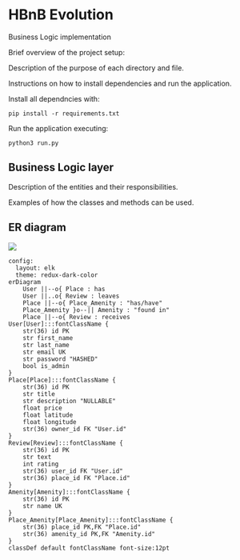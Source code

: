 # HBnB Evolution #
Business Logic implementation

Brief overview of the project setup:

Description of the purpose of each directory and file.


Instructions on how to install dependencies and run the
application.

Install all dependncies with:
```
pip install -r requirements.txt
```

Run the application executing:
```
python3 run.py
```

## Business Logic layer ##

Description of the entities and their responsibilities.

Examples of how the classes and methods can be used.

## ER diagram

[![](https://mermaid.ink/img/pako:eNqVVF2P2jAQ_CuWn1opSUmOr-SNHledBD2hVryUVMiNN2CdY0eOc8AB_72OQyBpK1XkwdGuZ2fG9tpHnEgKOMKgpoxsFMligcy3LECh08l15REtOEkARWhLis6k55nJb_DGYGdmOZA3uADqinb5epKBYPpggDE2RJ-2Bh3jFvyKOEvXPZ1QuyCVpaCIiU5Bw391oCABZj1UBlfV8DOKolQK_chJUbyQDNCxZii0-vAw_IgYRYvZNYVSpgq9FgZ4y5nSP1OQEcbRslWYG_6dVNSYfZ58f36aNlZ_SckRK9aEZsa_OMfCml_Z8V57mmneskGhSBTLNZPC6L4s5_PJ5_lTo5xySTTKFUugneDEsJS0m5Ni00o26nInQK2Nhy8zw1_tp8doRW9WUe_6qv7dvQ7Y6zpiQiNlHIlNt6As_q3cxuS2bRqQ3dCbv0v7rC7_ex1W520PuDmwpj1Xnei_tFePi5nzl802kNSEbehF47ampFKZQmoOPiUl16grXUVuwd4h8oNcYwdvFKM40qoEB2egTNOaEFuHMebkIEsd4-p-AX-NsVPn9RZMq9u0AlruXUrUq5tILpW1YXhzIn5ImTXUSpabLY5SwgsTlTklGi6PyRUCgoJ6NNdY4ygYWgocHfEeR74_9IJeLxz6g2oM-30HH3Dk-j3vYRj4_VE4HPnhOOiPzg5-t7K-FwzG4Xgw8MN-L_RH4cjBQJmW6mv9mNk37fwbUT2TUg?type=png)](https://mermaid.live/edit#pako:eNqVVF2P2jAQ_CuWn1opSUmOr-SNHledBD2hVryUVMiNN2CdY0eOc8AB_72OQyBpK1XkwdGuZ2fG9tpHnEgKOMKgpoxsFMligcy3LECh08l15REtOEkARWhLis6k55nJb_DGYGdmOZA3uADqinb5epKBYPpggDE2RJ-2Bh3jFvyKOEvXPZ1QuyCVpaCIiU5Bw391oCABZj1UBlfV8DOKolQK_chJUbyQDNCxZii0-vAw_IgYRYvZNYVSpgq9FgZ4y5nSP1OQEcbRslWYG_6dVNSYfZ58f36aNlZ_SckRK9aEZsa_OMfCml_Z8V57mmneskGhSBTLNZPC6L4s5_PJ5_lTo5xySTTKFUugneDEsJS0m5Ni00o26nInQK2Nhy8zw1_tp8doRW9WUe_6qv7dvQ7Y6zpiQiNlHIlNt6As_q3cxuS2bRqQ3dCbv0v7rC7_ex1W520PuDmwpj1Xnei_tFePi5nzl802kNSEbehF47ampFKZQmoOPiUl16grXUVuwd4h8oNcYwdvFKM40qoEB2egTNOaEFuHMebkIEsd4-p-AX-NsVPn9RZMq9u0AlruXUrUq5tILpW1YXhzIn5ImTXUSpabLY5SwgsTlTklGi6PyRUCgoJ6NNdY4ygYWgocHfEeR74_9IJeLxz6g2oM-30HH3Dk-j3vYRj4_VE4HPnhOOiPzg5-t7K-FwzG4Xgw8MN-L_RH4cjBQJmW6mv9mNk37fwbUT2TUg)

```mermaid
config:
  layout: elk
  theme: redux-dark-color
erDiagram
    User ||--o{ Place : has
    User ||..o{ Review : leaves
    Place ||--o{ Place_Amenity : "has/have"
    Place_Amenity }o--|| Amenity : "found in"
    Place ||--o{ Review : receives
User[User]:::fontClassName {
    str(36) id PK
    str first_name
    str last_name
    str email UK
    str password "HASHED"
    bool is_admin
}
Place[Place]:::fontClassName {
    str(36) id PK
    str title
    str description "NULLABLE"
    float price
    float latitude
    float longitude
    str(36) owner_id FK "User.id"
}
Review[Review]:::fontClassName {
    str(36) id PK
    str text
    int rating
    str(36) user_id FK "User.id"
    str(36) place_id FK "Place.id"
}
Amenity[Amenity]:::fontClassName {
    str(36) id PK
    str name UK
}
Place_Amenity[Place_Amenity]:::fontClassName {
    str(36) place_id PK,FK "Place.id"
    str(36) amenity_id PK,FK "Amenity.id"
}
classDef default fontClassName font-size:12pt
````
